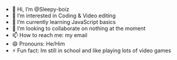 - 👋 Hi, I’m @Sleepy-boiz
- 👀 I’m interested in Coding & Video editing
- 🌱 I’m currently learning JavaScript basics
- 💞️ I’m looking to collaborate on nothing at the moment
- 📫 How to reach me: my email
- 😄 Pronouns: He/Him
- ⚡ Fun fact: Im still in school and like playing lots of video games

<!---
Sleepy-boiz/Sleepy-boiz is a ✨ special ✨ repository because its `README.md` (this file) appears on your GitHub profile.
You can click the Preview link to take a look at your changes.
--->
